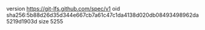 version https://git-lfs.github.com/spec/v1
oid sha256:5b88d26d35d344e667cb7a61c47c1da4138d020db08493498962da5219d1903d
size 5255
